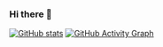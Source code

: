 ### Hi there 👋

[![GitHub stats](https://github-readme-stats.vercel.app/api?username=PT-10)](https://github.com/anuraghazra/github-readme-stats)
[![GitHub Activity Graph](https://activity-graph.herokuapp.com/graph?username=PT-10&theme=github)](https://github.com/ashutosh00710/github-readme-activity-graph)
<!--
**PT-10/PT-10** is a ✨ _special_ ✨ repository because its `README.md` (this file) appears on your GitHub profile.



Here are some ideas to get you started:

- 🔭 I’m currently working on ...
- 🌱 I’m currently learning ...
- 👯 I’m looking to collaborate on ...
- 🤔 I’m looking for help with ...
- 💬 Ask me about ...
- 📫 How to reach me: ...
- 😄 Pronouns: ...
- ⚡ Fun fact: ...
-->
